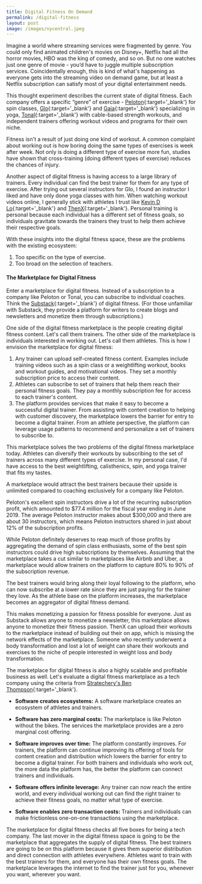 ```yaml
---
title: Digital Fitness On Demand
permalink: /digital-fitness
layout: post
image: /images/nycentral.jpeg
---
```


Imagine a world where streaming services were fragmented by genre. You could only find animated children's movies on Disney+, Netflix had all the horror movies, HBO was the king of comedy, and so on. But no one watches just one genre of movie - you’d have to juggle multiple subscription services. Coincidentally enough, this is kind of what's happening as everyone gets into the streaming video on demand game, but at least a Netflix subscription can satisfy most of your digital entertainment needs.

This thought experiment describes the current state of digital fitness. Each company offers a specific “genre” of exercise - [Peloton](https://www.onepeloton.com){:target='_blank'} for spin classes, [Glo](https://www.glo.com){:target='_blank'} and [Gaia](https://www.gaia.com/yoga/practices){:target='_blank'} specializing in yoga, [Tonal](https://www.tonal.com){:target='_blank'} with cable-based strength workouts, and independent trainers offering workout videos and programs for their own niche.

Fitness isn't a result of just doing one kind of workout. A common complaint about working out is how boring doing the same types of exercises is week after week. Not only is doing a different type of exercise more fun, studies have shown that cross-training (doing different types of exercise) reduces the chances of injury.

Another aspect of digital fitness is having access to a large library of trainers. Every individual can find the best trainer for them for any type of exercise. After trying out several instructors for Glo, I found an instructor I liked and have only done yoga classes with him. When watching workout videos online, I generally stick with athletes I trust like [Kevin D Lo](https://www.instagram.com/kevindlo/?hl=en){:target='_blank'} and [ThenX](https://www.thenx.com){:target='_blank'}. Personal training is personal because each individual has a different set of fitness goals, so individuals gravitate towards the trainers they trust to help them achieve their respective goals.

With these insights into the digital fitness space, these are the problems with the existing ecosystem:

1. Too specific on the type of exercise.
2. Too broad on the selection of teachers.

#### The Marketplace for Digital Fitness

Enter a marketplace for digital fitness. Instead of a subscription to a company like Peloton or Tonal, you can subscribe to individual coaches. Think the [Substack](https://substack.com){:target='_blank'} of digital fitness. (For those unfamiliar with Substack, they provide a platform for writers to create blogs and newsletters and monetize them through subscriptions.)

One side of the digital fitness marketplace is the people creating digital fitness content. Let's call them trainers. The other side of the marketplace is individuals interested in working out. Let's call them athletes. This is how I envision the marketplace for digital fitness:

1. Any trainer can upload self-created fitness content. Examples include training videos such as a spin class or a weightlifting workout, books and workout guides, and motivational videos. They set a monthly subscription price to access their content.
2. Athletes can subscribe to set of trainers that help them reach their personal fitness goals. They pay a monthly subscription fee for access to each trainer's content.
3. The platform provides services that make it easy to become a successful digital trainer. From assisting with content creation to helping with customer discovery, the marketplace lowers the barrier for entry to become a digital trainer. From an athlete perspective, the platform can leverage usage patterns to recommend and personalize a set of trainers to subscribe to.

This marketplace solves the two problems of the digital fitness marketplace today. Athletes can diversify their workouts by subscribing to the set of trainers across many different types of exercise. In my personal case, I'd have access to the best weightlifting, calisthenics, spin, and yoga trainer that fits my tastes.

A marketplace would attract the best trainers because their upside is unlimited compared to coaching exclusively for a company like Peloton.

Peloton's excellent spin instructors drive a lot of the recurring subscription profit, which amounted to $77.4 million for the fiscal year ending in June 2019. The average Peloton instructor makes about $300,000 and there are about 30 instructors, which means Peloton instructors shared in just about 12% of the subscription profits.

While Peloton definitely deserves to reap much of those profits by aggregating the demand of spin class enthusiasts, some of the best spin instructors could drive high subscriptions by themselves. Assuming that the marketplace takes a cut similar to marketplaces like Airbnb and Uber, a marketplace would allow trainers on the platform to capture 80% to 90% of the subscription revenue.

The best trainers would bring along their loyal following to the platform, who can now subscribe at a lower rate since they are just paying for the trainer they love. As the athlete base on the platform increases, the marketplace becomes an aggregator of digital fitness demand.

This makes monetizing a passion for fitness possible for everyone. Just as Substack allows anyone to monetize a newsletter, this marketplace allows anyone to monetize their fitness passion. ThenX can upload their workouts to the marketplace instead of building out their on app, which is missing the network effects of the marketplace. Someone who recently underwent a body transformation and lost a lot of weight can share their workouts and exercises to the niche of people interested in weight loss and body transformation.

The marketplace for digital fitness is also a highly scalable and profitable business as well. Let's evaluate a digital fitness marketplace as a tech company using the criteria from [Stratechery's Ben Thompson](https://stratechery.com/2019/what-is-a-tech-company/){:target='_blank'}.

* **Software creates ecosystems:** A software marketplace creates an ecosystem of athletes and trainers.

* **Software has zero marginal costs:** The marketplace is like Peloton without the bikes. The services the marketplace provides are a zero marginal cost offering.

* **Software improves over time:** The platform constantly improves. For trainers, the platform can continue improving its offering of tools for content creation and distribution which lowers the barrier for entry to become a digital trainer. For both trainers and individuals who work out, the more data the platform has, the better the platform can connect trainers and individuals.

* **Software offers infinite leverage:** Any trainer can now reach the entire world, and every individual working out can find the right trainer to achieve their fitness goals, no matter what type of exercise.

* **Software enables zero transaction costs:** Trainers and individuals can make frictionless one-on-one transactions using the marketplace.

The marketplace for digital fitness checks all five boxes for being a tech company. The last mover in the digital fitness space is going to be the marketplace that aggregates the supply of digital fitness. The best trainers are going to be on this platform because it gives them superior distribution and direct connection with athletes everywhere. Athletes want to train with the best trainers for them, and everyone has their own fitness goals. The marketplace leverages the internet to find the trainer just for you, whenever you want, wherever you want.


<!-- Most of the individual trainers have separate apps, books, or product lines to try to monetize their passion. But this only makes the market even more fragmented . On top of a subscription to peloton and glo you’d pay for an app from thenx and a program from athleanx. That’s four different places where you have to manage a subscription, just to workout.



People have always shown a willingness to pay for their health. Peloton sells a 2000 dollar bike, Apple watches are hundreds of dollars, Fitbits used to be everywhere. Money is there waiting to be spent in the right place.

More importantly, fitness training is about the coach. By subscribing to Peloton or Tonal, you are subscribing to the whole library of teachers but in reality you probably stick with your favorite one. People subscribe to individual trainers all the time already like Kayla itsines or thenx but because of the fragmentation, only the select few can make a living off of being a digital trainer.



The solution is to build a marketplace for fitness coaches and workout people.

Nick regularly buys programs from AthleanX or works out watching videos of ThenX. I get workouts by watching Kevin D Lo’s workout videos and jotting down a list of his exercises. But wouldn’t it be better if I could walk through the workout with him?

The average peloton trainer makes between 250k and 300k. There are about 30 peloton trainers. 9 million dollars. 915 million in revenue FY ending June 2019. Trainers right now are just receiving 1% of the market.

Peloton stats
181.1 million in subscription revenue

The platform:

1. Like Substack or podcasting, providing baseline tools to prepare and stream workout videos.
2. Direct relationship between trainer and athlete. No third parties or companies; we just facilitate a relationship.


 -->
